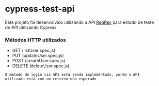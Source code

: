 ﻿# cypress-test-api

Este projeto foi desenvolvido utilizando a API [ReqRes](https://reqres.in) para estudo de teste de API utilizando Cypress.

### Métodos HTTP utilizados
- GET (listUser.spec.js)
- PUT (updateUser.spec.js)
- POST (createUser.spec.js)
- DELETE (deleteUser.spec.js)

`O método de login via API está sendo implementado, porém a API utilizada está com um retorno não esperado`
